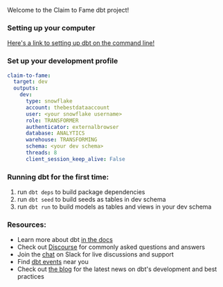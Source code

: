 Welcome to the Claim to Fame dbt project!

### Setting up your computer

[Here's a link to setting up dbt on the command line!](https://docs.getdbt.com/dbt-cli/installation)

### Set up your development profile

```yml
claim-to-fame:
  target: dev
  outputs:
    dev:
      type: snowflake
      account: thebestdataaccount
      user: <your snowflake username>
      role: TRANSFORMER
      authenticator: externalbrowser
      database: ANALYTICS
      warehouse: TRANSFORMING
      schema: <your dev schema>
      threads: 8
      client_session_keep_alive: False
```

### Running dbt for the first time:
1. run `dbt deps` to build package dependencies
1. run `dbt seed` to build seeds as tables in dev schema
1. run `dbt run` to build models as tables and views in your dev schema

### Resources:
- Learn more about dbt [in the docs](https://docs.getdbt.com/docs/introduction)
- Check out [Discourse](https://discourse.getdbt.com/) for commonly asked questions and answers
- Join the [chat](http://slack.getdbt.com/) on Slack for live discussions and support
- Find [dbt events](https://events.getdbt.com) near you
- Check out [the blog](https://blog.getdbt.com/) for the latest news on dbt's development and best practices